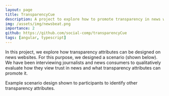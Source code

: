 ```yaml
---
layout: page
title: TransparencyCue
description: A project to explore how to promote transparency in news websites to build trust
img: /assets/img/newsbeat.png
importance: 2
github: https://github.com/social-comp/transparencyCue
tags: [angular, typescript]
---
```


In this project, we explore how transparency attributes can be designed on news websites. For this purpose, we designed a scenario (shown below). We have been interviewing journalists and news consumers to qualitatively evaluate how they view trust in news and what transparency attributes can promote it.


<div class="row">
    <div class="col-sm mt-3 mt-md-0">
        <img class="img-fluid rounded z-depth-1" src="{{ '/assets/img/newsbeat.png' | relative_url }}" alt="" title="newsbeat example"/>
    </div>
</div>
<div class="caption">
    Example scenario design shown to participants to identify other transparency attributes.
</div>




